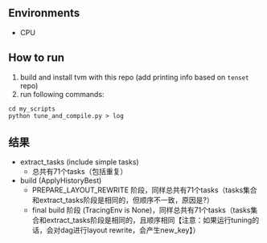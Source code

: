 ## Environments
- CPU

## How to run
1. build and install tvm with this repo (add printing info based on `tenset` repo)
2. run following commands:
```
cd my_scripts
python tune_and_compile.py > log
```

## 结果
- extract_tasks (include simple tasks)
  - 总共有71个tasks（包括重复）
- build (ApplyHistoryBest)
  - PREPARE_LAYOUT_REWRITE 阶段，同样总共有71个tasks（tasks集合和extract_tasks阶段是相同的，但顺序不一致，原因是?）
  - final build 阶段 (TracingEnv is None)，同样总共有71个tasks（tasks集合和extract_tasks阶段是相同的，且顺序相同【注意：如果运行tuning的话，会对dag进行layout rewrite，会产生new_key】）
